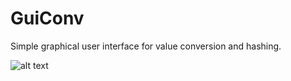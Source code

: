 # GuiConv
Simple graphical user interface for value conversion and hashing.

![alt text](https://cdn.discordapp.com/attachments/346722766877098005/760165293066289232/CuiConv_preview01.jpg "GUI Preview")
